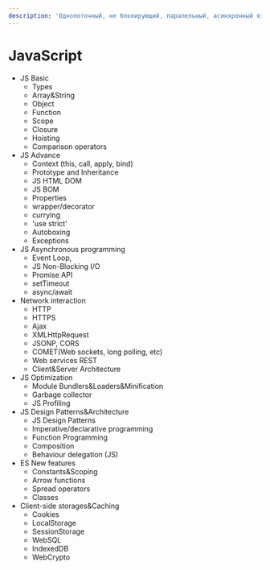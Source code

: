 ```yaml
---
description: 'Однопоточный, не блокирующий, паралельный, асинхронный язык'
---
```


# JavaScript

* JS Basic
  * Types
  * Array&String
  * Object
  * Function
  * Scope
  * Closure
  * Hoisting
  * Comparison operators
* JS Advance
  * Context \(this, call, apply, bind\)
  * Prototype and Inheritance
  * JS HTML DOM
  * JS BOM
  * Properties
  * wrapper/decorator
  * currying
  * 'use strict'
  * Autoboxing
  * Exceptions
* JS Asynchronous programming
  * Event Loop,
  * JS Non-Blocking I/O
  * Promise API
  * setTimeout
  * async/await
* Network interaction
  * HTTP
  * HTTPS
  * Ajax
  * XMLHttpRequest
  * JSONP, CORS
  * COMET\(Web sockets, long polling, etc\)
  * Web services REST
  * Client&Server Architecture
* JS Optimization
  * Module Bundlers&Loaders&Minification
  * Garbage collector
  * JS Profiling
* JS Design Patterns&Architecture
  * JS Design Patterns
  * Imperative/declarative programming
  * Function Programming
  * Composition
  * Behaviour delegation \(JS\)
* ES New features
  * Constants&Scoping
  * Arrow functions
  * Spread operators
  * Classes
* Client-side storages&Caching
  * Cookies
  * LocalStorage
  * SessionStorage
  * WebSQL
  * IndexedDB
  * WebCrypto


